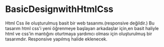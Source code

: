 # BasicDesignwithHtmlCss
Html Css ile oluşturulmuş basit bir web tasarımı.(responsive değildir.)
Bu tasarım html css'i yeni öğrenmeye başlayan arkadaşlar için,en basit haliyle html ve css'in mantığını oturtmaya yardımcı olması için oluşturulmuş bir tasarımdır.
Responsive yapılmış halide eklenecek.

